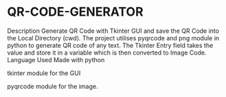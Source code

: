 # QR-CODE-GENERATOR
Description
Generate QR Code with Tkinter GUI and save the QR Code into the Local Directory (cwd). The project utilises pyqrcode and png module in python to generate QR code of any text. The Tkinter Entry field takes the value and store it in a variable which is then converted to Image Code.
Language Used
Made with python

tkinter module for the GUI

pyqrcode module for the image.
